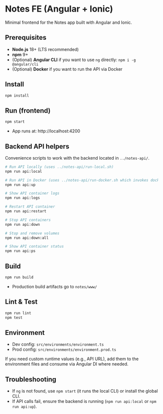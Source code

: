 # Notes FE (Angular + Ionic)

Minimal frontend for the Notes app built with Angular and Ionic.

## Prerequisites
- **Node.js** 18+ (LTS recommended)
- **npm** 9+
- (Optional) **Angular CLI** if you want to use `ng` directly: `npm i -g @angular/cli`
- (Optional) **Docker** if you want to run the API via Docker

## Install
```bash
npm install
```

## Run (frontend)
```bash
npm start
```
- App runs at: http://localhost:4200

## Backend API helpers
Convenience scripts to work with the backend located in `../notes-api/`.
```bash
# Run API locally (uses ../notes-api/run-local.sh)
npm run api:local

# Run API in Docker (uses ../notes-api/run-docker.sh which invokes docker-compose.yml)
npm run api:up

# Show API container logs
npm run api:logs

# Restart API container
npm run api:restart

# Stop API containers
npm run api:down

# Stop and remove volumes
npm run api:down:all

# Show API container status
npm run api:ps
```

## Build
```bash
npm run build
```
- Production build artifacts go to `notes/www/`

## Lint & Test
```bash
npm run lint
npm test
```

## Environment
- Dev config: `src/environments/environment.ts`
- Prod config: `src/environments/environment.prod.ts`

If you need custom runtime values (e.g., API URL), add them to the environment files and consume via Angular DI where needed.

## Troubleshooting
- If `ng` is not found, use `npm start` (it runs the local CLI) or install the global CLI.
- If API calls fail, ensure the backend is running (`npm run api:local` or `npm run api:up`).
